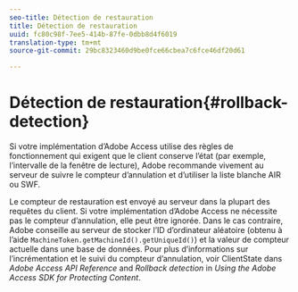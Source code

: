 ```yaml
---
seo-title: Détection de restauration
title: Détection de restauration
uuid: fc80c98f-7ee5-414b-87fe-0dbb8d4f6019
translation-type: tm+mt
source-git-commit: 29bc8323460d9be0fce66cbea7c6fce46df20d61

---
```



# Détection de restauration{#rollback-detection}

Si votre implémentation d’Adobe Access utilise des règles de fonctionnement qui exigent que le client conserve l’état (par exemple, l’intervalle de la fenêtre de lecture), Adobe recommande vivement au serveur de suivre le compteur d’annulation et d’utiliser la liste blanche AIR ou SWF.

Le compteur de restauration est envoyé au serveur dans la plupart des requêtes du client. Si votre implémentation d’Adobe Access ne nécessite pas le compteur d’annulation, elle peut être ignorée. Dans le cas contraire, Adobe conseille au serveur de stocker l’ID d’ordinateur aléatoire (obtenu à l’aide `MachineToken.getMachineId().getUniqueId()`) et la valeur de compteur actuelle dans une base de données. Pour plus d’informations sur l’incrémentation et le suivi du compteur d’annulation, voir ClientState dans *Adobe Access API Reference* and *Rollback detection* in *Using the Adobe Access SDK for Protecting Content*.
